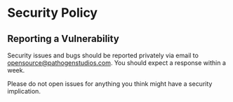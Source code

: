 # Security Policy

## Reporting a Vulnerability

Security issues and bugs should be reported privately via email to opensource@pathogenstudios.com. You should expect a response within a week.

Please do not open issues for anything you think might have a security implication.
